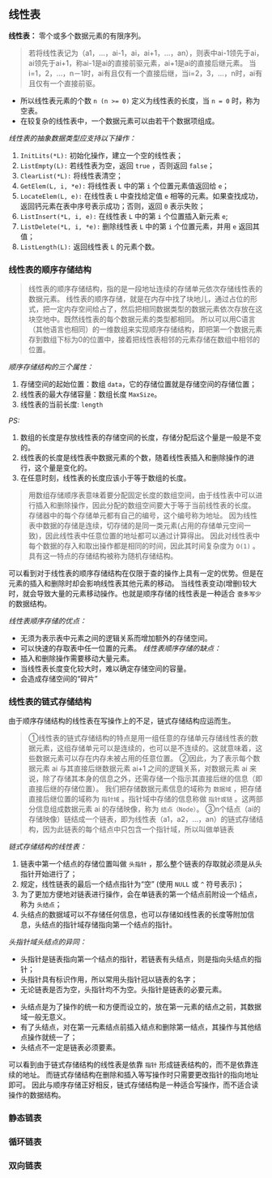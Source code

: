 ## 线性表

**线性表：** 零个或多个数据元素的有限序列。

> 若将线性表记为（a1，…，ai-1，ai，ai+1，…，an），则表中ai-1领先于ai，ai领先于ai+1，称ai-1是ai的直接前驱元素，ai+1是ai的直接后继元素。
> 当i=1，2，…，n－1时，ai有且仅有一个直接后继，当i=2，3，…，n时，ai有且仅有一个直接前驱。

+ 所以线性表元素的个数 `n (n >= 0)` 定义为线性表的长度，当 `n = 0` 时，称为空表。
+ 在较复杂的线性表中，一个数据元素可以由若干个数据项组成。

*线性表的抽象数据类型应支持以下操作：*
1. `InitLits(*L):` 初始化操作，建立一个空的线性表；
2. `ListEmpty(L):` 若线性表为空，返回 `true` ，否则返回 `false`；
3. `ClearList(*L):` 将线性表清空；
4. `GetElem(L, i, *e):` 将线性表 `L` 中的第 `i` 个位置元素值返回给 `e`；
5. `LocateElem(L, e):` 在线性表 `L` 中查找给定值 `e` 相等的元素。如果查找成功，返回钙元素在表中序号表示成功；否则，返回 `0` 表示失败；
6. `ListInsert(*L, i, e):` 在线性表 `L` 中的第 `i` 个位置插入新元素 `e`;
7. `ListDelete(*L, i, *e):` 删除线性表 `L` 中的第 `i` 个位置元素，并用 `e` 返回其值；
8. `ListLength(L):` 返回线性表 `L` 的元素个数。

### 线性表的顺序存储结构

> 线性表的顺序存储结构，指的是一段地址连续的存储单元依次存储线性表的数据元素。
> 线性表的顺序存储，就是在内存中找了块地儿，通过占位的形式，把一定内存空间给占了，然后把相同数据类型的数据元素依次存放在这块空地中。既然线性表的每个数据元素的类型都相同。
> 所以可以用C语言（其他语言也相同）的一维数组来实现顺序存储结构，即把第一个数据元素存到数组下标为0的位置中，接着把线性表相邻的元素存储在数组中相邻的位置。

*顺序存储结构的三个属性：*
1. 存储空间的起始位置：数组 `data`，它的存储位置就是存储空间的存储位置；
2. 线性表的最大存储容量：数组长度 `MaxSize`。
3. 线性表的当前长度: `length`

*PS:*
1. 数组的长度是存放线性表的存储空间的长度，存储分配后这个量是一般是不变的。
2. 线性表的长度是线性表中数据元素的个数，随着线性表插入和删除操作的进行，这个量是变化的。
3. 在任意时刻，线性表的长度应该小于等于数组的长度。

> 用数组存储顺序表意味着要分配固定长度的数组空间，由于线性表中可以进行插入和删除操作，因此分配的数组空间要大于等于当前线性表的长度。
> 存储器中的每个存储单元都有自己的编号，这个编号称为地址。
> 因为线性表中数据的存储是连续，切存储的是同一类元素(占用的存储单元空间一致)，因此线性表中任意位置的地址都可以通过计算得出。
> 因此对线性表中每个数据的存入和取出操作都是相同的时间，因此其时间复杂度为 `O(1)` 。
> 具有这一特点的存储结构被称为随机存储结构。

可以看到对于线性表的顺序存储结构在仅限于查的操作上具有一定的优势。但是在元素的插入和删除时却会影响线性表其他元素的移动。
当线性表变动(增删)较大时，就会导致大量的元素移动操作。也就是顺序存储的线性表是一种适合 `查多写少` 的数据结构。


*线性表顺序存储的优点：*
+ 无须为表示表中元素之间的逻辑关系而增加额外的存储空间。
+ 可以快速的存取表中任一位置的元素。
*线性表顺序存储的缺点：*
+ 插入和删除操作需要移动大量元素。
+ 当线性表长度变化较大时，难以确定存储空间的容量。
+ 会造成存储空间的“碎片”


### 线性表的链式存储结构

由于顺序存储结构的线性表在写操作上的不足，链式存储结构应运而生。

> ①线性表的链式存储结构的特点是用一组任意的存储单元存储线性表的数据元素，这组存储单元可以是连续的，也可以是不连续的。这就意味着，这些数据元素可以存在内存未被占用的任意位置。
> ②因此，为了表示每个数据元素 ai 与其直接后继数据元素 ai+1 之间的逻辑关系，对数据元素 ai 来说，除了存储其本身的信息之外，还需存储一个指示其直接后继的信息（即直接后继的存储位置）。
> 我们把存储数据元素信息的域称为 `数据域` ，把存储直接后继位置的域称为 `指针域` 。指针域中存储的信息称做 `指针或链` 。这两部分信息组成数据元素 ai 的存储映像，称为 `结点（Node）`。
> ③n个结点（ai的存储映像）链结成一个链表，即为线性表（a1，a2，…，an）的链式存储结构，因为此链表的每个结点中只包含一个指针域，所以叫做单链表


*链式存储结构的线性表：*
1. 链表中第一个结点的存储位置叫做 `头指针` ，那么整个链表的存取就必须是从头指针开始进行了；
2. 规定，线性链表的最后一个结点指针为“空” (使用 `NULL` 或 `^` 符号表示)；
3. 为了更加方便地对链表进行操作，会在单链表的第一个结点前附设一个结点，称为 `头结点`；
4. 头结点的数据域可以不存储任何信息，也可以存储如线性表的长度等附加信息，头结点的指针域存储指向第一个结点的指针。

*头指针域头结点的异同：*
+ 头指针是链表指向第一个结点的指针，若链表有头结点，则是指向头结点的指针；
+ 头指针具有标识作用，所以常用头指针冠以链表的名字；
+ 无论链表是否为空，头指针均不为空。头指针是链表的必要元素。
- 头结点是为了操作的统一和方便而设立的，放在第一元素的结点之前，其数据域一般无意义。
- 有了头结点，对在第一元素结点前插入结点和删除第一结点，其操作与其他结点操作就统一了；
- 头结点不一定是链表必须要素。

可以看到由于链式存储结构的线性表是依靠 `指针` 形成链表结构的，而不是依靠连续的地址。
而链式存储结构在删除和插入等写操作时只需要更改指针的指向地址即可。
因此与顺序存储正好相反，链式存储结构是一种适合写操作，而不适合读操作的数据结构。

### 静态链表

### 循环链表

### 双向链表

























